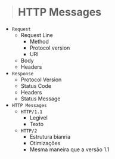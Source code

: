 ># HTTP Messages

- `Request`
  - Request Line
    - Method
    - Protocol version
    - URI
  - Body
  - Headers
- `Response`
  - Protocol Version
  - Status Code
  - Headers
  - Status Message
- `HTTP Messages`
  - `HTTP/1.1`
    - Legivel
    - Texto
  - `HTTP/2`
    - Estrutura bianria
    - Otimizações
    - Mesma maneira que a versão 1.1